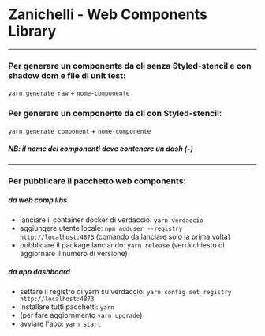# Zanichelli - Web Components Library

---

### Per generare un componente da cli senza Styled-stencil e con shadow dom e file di unit test:

`yarn generate raw` + `nome-componente`

### Per generare un componente da cli con Styled-stencil:

`yarn generate component` + `nome-componente`

##### NB: il nome dei componenti deve contenere un dash (`-`)

---

### Per pubblicare il pacchetto web components:

##### da web comp libs

-   lanciare il container docker di verdaccio: `yarn verdaccio`
-   aggiungere utente locale: `npm adduser --registry http://localhost:4873` (comando da lanciare solo la prima volta)
-   pubblicare il package lanciando: `yarn release` (verrà chiesto di aggiornare il numero di versione)

##### da app dashboard

-   settare il registro di yarn su verdaccio: `yarn config set registry http://localhost:4873`
-   installare tutti pacchetti: `yarn`
-   (per fare aggiornmento `yarn upgrade`)
-   avviare l'app: `yarn start`
